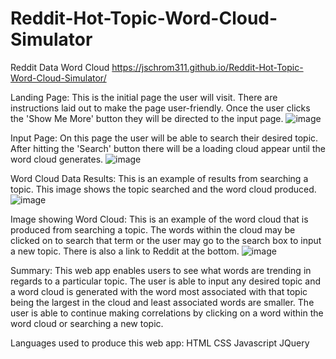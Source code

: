 # Reddit-Hot-Topic-Word-Cloud-Simulator
Reddit Data Word Cloud
https://jschrom311.github.io/Reddit-Hot-Topic-Word-Cloud-Simulator/

Landing Page:
This is the initial page the user will visit.  There are instructions laid out to make the page user-friendly.  Once the user clicks the 'Show Me More' button they will be directed to the input page.
![image](https://user-images.githubusercontent.com/35700801/40722162-2e9b38d8-63e1-11e8-8926-871be42bc33a.png)

Input Page:
On this page the user will be able to search their desired topic.  After hitting the 'Search' button there will be a loading cloud appear until the word cloud generates.
![image](https://user-images.githubusercontent.com/35700801/40722179-3c00bd40-63e1-11e8-8fff-59f02f5ebe77.png)

Word Cloud Data Results:
This is an example of results from searching a topic.  This image shows the topic searched and the word cloud produced.
![image](https://user-images.githubusercontent.com/35700801/40722200-4cd08786-63e1-11e8-9ab7-296261c78430.png)

Image showing Word Cloud:
This is an example of the word cloud that is produced from searching a topic.  The words within the cloud may be clicked on to search that term or the user may go to the search box to input a new topic.  There is also a link to Reddit at the bottom.
![image](https://user-images.githubusercontent.com/35700801/40722235-66c44bd2-63e1-11e8-9ffe-7eca13a8b14c.png)

Summary:
This web app enables users to see what words are trending in regards to a particular topic.  The user is able to input any desired topic and a word cloud is generated with the word most associated with that topic being the largest in the cloud and least associated words are smaller.  The user is able to continue making correlations by clicking on a word within the word cloud or searching a new topic.

Languages used to produce this web app:
HTML
CSS
Javascript
JQuery

